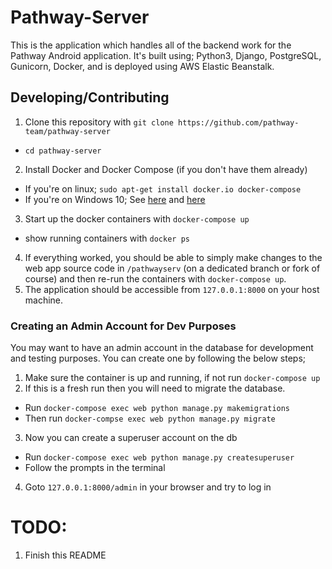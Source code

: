 # Pathway-Server

This is the application which handles all of the backend work
for the Pathway Android application. It's built using; Python3,
Django, PostgreSQL, Gunicorn, Docker, and is deployed using
AWS Elastic Beanstalk.


## Developing/Contributing
1. Clone this repository with `git clone https://github.com/pathway-team/pathway-server`
  * `cd pathway-server`
2. Install Docker and Docker Compose (if you don't have them already)
  * If you're on linux; `sudo apt-get install docker.io docker-compose`
  * If you're on Windows 10; See [here](https://docs.docker.com/docker-for-windows/install/) and [here](https://docs.docker.com/compose/install/)
3. Start up the docker containers with `docker-compose up`
  * show running containers with `docker ps`
4. If everything worked, you should be able to simply make changes to the web app
    source code in `/pathwayserv` (on a dedicated branch or fork of course) and then
    re-run the containers with `docker-compose up`.
5. The application should be accessible from `127.0.0.1:8000` on your host machine.

### Creating an Admin Account for Dev Purposes
You may want to have an admin account in the database for development and testing
purposes. You can create one by following the below steps;

1. Make sure the container is up and running, if not run `docker-compose up`
2. If this is a fresh run then you will need to migrate the database.
  * Run `docker-compose exec web python manage.py makemigrations`
  * Then run `docker-compse exec web python manage.py migrate`
3. Now you can create a superuser account on the db
  * Run `docker-compose exec web python manage.py createsuperuser`
  * Follow the prompts in the terminal
4. Goto `127.0.0.1:8000/admin` in your browser and try to log in

# TODO:
1. Finish this README
